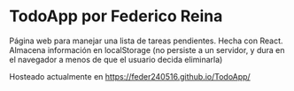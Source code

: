 # TodoApp por Federico Reina 

Página web para manejar una lista de tareas pendientes.
Hecha con React.
Almacena información en localStorage (no persiste a un servidor, y dura en el navegador a menos de que el usuario decida eliminarla)

Hosteado actualmente en https://feder240516.github.io/TodoApp/